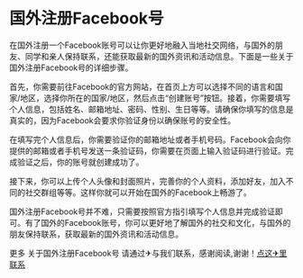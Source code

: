 # 国外注册Facebook号

在国外注册一个Facebook账号可以让你更好地融入当地社交网络，与国外的朋友、同学和亲人保持联系，还能获取最新的国外资讯和活动信息。下面是一些关于国外注册Facebook号的详细步骤。

首先，你需要前往Facebook的官方网站，在首页上方可以选择不同的语言和国家/地区，选择你所在的国家/地区，然后点击“创建账号”按钮。接着，你需要填写个人信息，包括姓名、邮箱地址、密码、性别、生日等等。请确保你填写的信息是真实的，因为Facebook会要求你验证身份以确保账号的安全性。

在填写完个人信息后，你需要验证你的邮箱地址或者手机号码。Facebook会向你提供的邮箱或者手机号发送一条验证码，你需要在页面上输入验证码进行验证。完成验证之后，你的账号就创建成功了。

接下来，你可以上传个人头像和封面照片，完善你的个人资料，添加好友，加入不同的社交群组等等。这样你就可以开始在国外的Facebook上畅游了。

国外注册Facebook号并不难，只需要按照官方指引填写个人信息并完成验证即可。有了国外的Facebook账号，你可以更好地了解国外的社交和文化，与国外的朋友保持联系，获取最新的国外资讯和活动信息。

更多 关于国外注册Facebook号 请通过✈与我们联系，感谢阅读,谢谢！[点这✈里联系](https://ads.k02.cc)